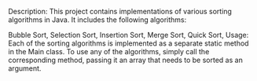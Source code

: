 Description: This project contains implementations of various sorting algorithms in Java. It includes the following algorithms:

Bubble Sort,
Selection Sort,
Insertion Sort,
Merge Sort,
Quick Sort,
Usage: Each of the sorting algorithms is implemented as a separate static method in the Main class. To use any of the algorithms, simply call the corresponding method, passing it an array that needs to be sorted as an argument.
